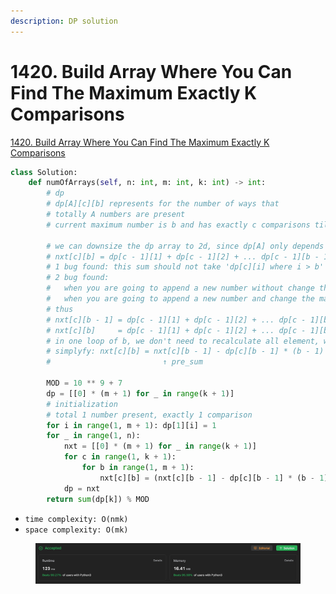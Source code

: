 ```yaml
---
description: DP solution
---
```


# 1420. Build Array Where You Can Find The Maximum Exactly K Comparisons

[1420. Build Array Where You Can Find The Maximum Exactly K Comparisons](https://leetcode.com/problems/build-array-where-you-can-find-the-maximum-exactly-k-comparisons/)

```python
class Solution:
    def numOfArrays(self, n: int, m: int, k: int) -> int:
        # dp
        # dp[A][c][b] represents for the number of ways that 
        # totally A numbers are present
        # current maximum number is b and has exactly c comparisons till now
        
        # we can downsize the dp array to 2d, since dp[A] only depends on dp[A - 1]
        # nxt[c][b] = dp[c - 1][1] + dp[c - 1][2] + ... dp[c - 1][b - 1] + dp[c][b] * b
        # 1 bug found: this sum should not take 'dp[c][i] where i > b' into account, since we need to keep the maximum number presented
        # 2 bug found: 
        #   when you are going to append a new number without change the maximum number presented, you can choose any number between [1, b]
        #   when you are going to append a new number and change the maximum number presented, you can only choose the maximum number b
        # thus
        # nxt[c][b - 1] = dp[c - 1][1] + dp[c - 1][2] + ... dp[c - 1][b - 2] + dp[c][b - 1] * (b - 1)
        # nxt[c][b]     = dp[c - 1][1] + dp[c - 1][2] + ... dp[c - 1][b - 2] + dp[c - 1][b - 1] + dp[c][b] * b
        # in one loop of b, we don't need to recalculate all element, we can use prefix sum to speed up
        # simplyfy: nxt[c][b] = nxt[c][b - 1] - dp[c][b - 1] * (b - 1) + dp[c - 1][b - 1] + dp[c][b] * b
        #                         ↑ pre_sum

        MOD = 10 ** 9 + 7
        dp = [[0] * (m + 1) for _ in range(k + 1)]
        # initialization
        # total 1 number present, exactly 1 comparison
        for i in range(1, m + 1): dp[1][i] = 1
        for _ in range(1, n):
            nxt = [[0] * (m + 1) for _ in range(k + 1)]
            for c in range(1, k + 1):
                for b in range(1, m + 1):
                    nxt[c][b] = (nxt[c][b - 1] - dp[c][b - 1] * (b - 1) + dp[c - 1][b - 1] + dp[c][b] * b) % MOD
            dp = nxt
        return sum(dp[k]) % MOD
```

* `time complexity: O(nmk)`
* `space complexity: O(mk)`

<figure><img src="../../.gitbook/assets/45c6835c-dc88-4ad5-87b2-abb30497a8db (1).jpeg" alt=""><figcaption></figcaption></figure>
